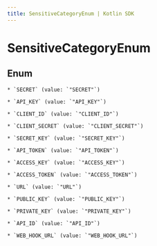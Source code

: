 ```yaml
---
title: SensitiveCategoryEnum | Kotlin SDK
---
```




# SensitiveCategoryEnum

## Enum


    * `SECRET` (value: `"SECRET"`)

    * `API_KEY` (value: `"API_KEY"`)

    * `CLIENT_ID` (value: `"CLIENT_ID"`)

    * `CLIENT_SECRET` (value: `"CLIENT_SECRET"`)

    * `SECRET_KEY` (value: `"SECRET_KEY"`)

    * `API_TOKEN` (value: `"API_TOKEN"`)

    * `ACCESS_KEY` (value: `"ACCESS_KEY"`)

    * `ACCESS_TOKEN` (value: `"ACCESS_TOKEN"`)

    * `URL` (value: `"URL"`)

    * `PUBLIC_KEY` (value: `"PUBLIC_KEY"`)

    * `PRIVATE_KEY` (value: `"PRIVATE_KEY"`)

    * `API_ID` (value: `"API_ID"`)

    * `WEB_HOOK_URL` (value: `"WEB_HOOK_URL"`)




